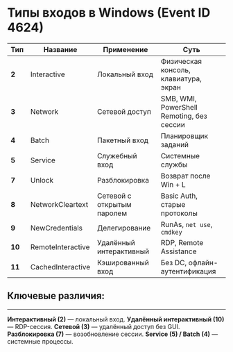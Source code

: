 # Типы входов в Windows (Event ID 4624)

| Тип    | Название          | Применение                 | Суть                                      |
| ------ | ----------------- | -------------------------- | ----------------------------------------- |
| **2**  | Interactive       | Локальный вход             | Физическая консоль, клавиатура, экран     |
| **3**  | Network           | Сетевой доступ             | SMB, WMI, PowerShell Remoting, без сессии |
| **4**  | Batch             | Пакетный вход              | Планировщик заданий                       |
| **5**  | Service           | Служебный вход             | Системные службы                          |
| **7**  | Unlock            | Разблокировка              | Возврат после Win + L                     |
| **8**  | NetworkCleartext  | Сетевой с открытым паролем | Basic Auth, старые протоколы              |
| **9**  | NewCredentials    | Делегирование              | RunAs, `net use`, `cmdkey`                |
| **10** | RemoteInteractive | Удалённый интерактивный    | RDP, Remote Assistance                    |
| **11** | CachedInteractive | Кэшированный вход          | Без DC, офлайн-аутентификация             |

## Ключевые различия:
---
**Интерактивный (2)** — локальный вход.
**Удалённый интерактивный (10)** — RDP-сессия.
**Сетевой (3)** — удалённый доступ без GUI.
**Разблокировка (7)** — возобновление сессии.
**Service (5) / Batch (4)** — системные процессы.
